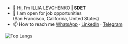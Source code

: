 - 👋 Hi, I’m ILLIA LEVCHENKO
<b>| SDET</b>
- 💞️ I am open for job opportunities <br>
  (San Francisco, California, United States)
- 📫 How to reach me   <a href="https://wa.me/19299958615" target="_blank">WhatsApp</a>    ∙    <a href="https://www.linkedin.com/in/illia-l-sdet/" target="_blank">LinkedIn</a>    ∙    <a href="https://telegram.me/aristaglobal" target="_blank">Telegram</a>



![Top Langs](https://github-readme-stats.vercel.app/api/top-langs/?username=Dev0011111000101010&layout=compact)




